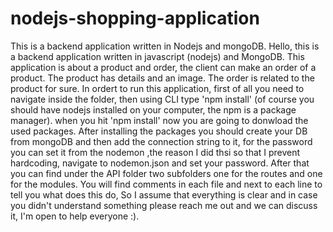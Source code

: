 # nodejs-shopping-application
This is a backend application written in Nodejs and mongoDB.
Hello, this is a backend application written in javascript (nodejs) and MongoDB. This application is about a product and order, the client 
can make an order of a product. The product has details and an image. The order is related to the product for sure.
In ordert to run this application, first of all you need to navigate inside the folder, then using CLI type 'npm install' (of course you should have nodejs installed on your
computer, the npm is a package manager). when you hit 'npm install' now you are going to donwload the used packages. 
After installing the packages you should create your DB from mongoDB and then add the connection string to it, for the password you can set it from the nodemon ,the reason 
I did thsi so that I prevent hardcoding, navigate to nodemon.json and set your password.
After that you can find under the API folder two subfolders one for the routes and one for the modules.
You will find comments in each file and next to each line to tell you what does this do, So I assume that everything is clear and in case you didn't understand something
please reach me out and we can discuss it, I'm open to help everyone :).

